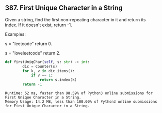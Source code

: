 ## 387. First Unique Character in a String


Given a string, find the first non-repeating character in it and return its index. If it doesn't exist, return -1.

Examples:

s = "leetcode"
return 0.

s = "loveleetcode"
return 2.



```python
def firstUniqChar(self, s: str) -> int:
        dic = Counter(s)
        for k, v in dic.items():
            if v == 1:
                return s.index(k)
        return -1
```


```
Runtime: 52 ms, faster than 98.59% of Python3 online submissions for First Unique Character in a String.
Memory Usage: 14.2 MB, less than 100.00% of Python3 online submissions for First Unique Character in a String.
```
